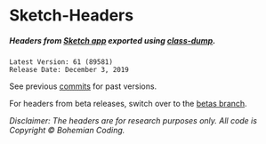 # Sketch-Headers
##### Headers from [Sketch app](http://www.sketch.com) exported using [class-dump](http://stevenygard.com/projects/class-dump/).

```
Latest Version: 61 (89581)
Release Date: December 3, 2019
```

See previous [commits](https://github.com/abynim/Sketch-Headers/commits/master) for past versions.

For headers from beta releases, switch over to the [betas branch](https://github.com/abynim/Sketch-Headers/tree/betas).

*Disclaimer: The headers are for research purposes only. All code is Copyright © Bohemian Coding.*
